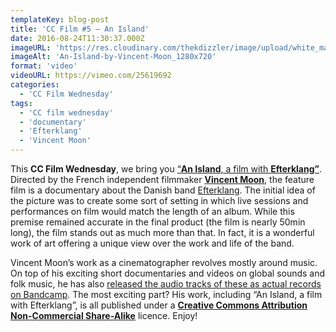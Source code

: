 ```yaml
---
templateKey: blog-post
title: 'CC Film #5 – An Island'
date: 2016-08-24T11:30:37.000Z
imageURL: 'https://res.cloudinary.com/thekdizzler/image/upload/white_market/2016/08/An-Island-by-Vincent-Moon_1280x720.jpg'
imageAlt: 'An-Island-by-Vincent-Moon_1280x720'
format: 'video'
videoURL: https://vimeo.com/25619692
categories:
  - 'CC Film Wednesday'
tags:
  - 'CC film wednesday'
  - 'documentary'
  - 'Efterklang'
  - 'Vincent Moon'
---
```


This **CC Film Wednesday**, we bring you [“**An Island**, a film with **Efterklang”**](http://anisland.cc/home). Directed by the French independent filmmaker **[Vincent Moon](http://www.vincentmoon.com/)**, the feature film is a documentary about the Danish band [Efterklang](http://efterklang.net/home/). The initial idea of the picture was to create some sort of setting in which live sessions and performances on film would match the length of an album. While this premise remained accurate in the final product (the film is nearly 50min long), the film stands out as much more than that. In fact, it is a wonderful work of art offering a unique view over the work and life of the band.

Vincent Moon’s work as a cinematographer revolves mostly around music. On top of his exciting short documentaries and videos on global sounds and folk music, he has also [released the audio tracks of these as actual records on Bandcamp](https://petitesplanetes.bandcamp.com/). The most exciting part? His work, including “An Island, a film with Efterklang”, is all published under a [**Creative Commons Attribution Non-Commercial Share-Alike**](https://creativecommons.org/licenses/by-nc-sa/3.0/) licence. Enjoy!
